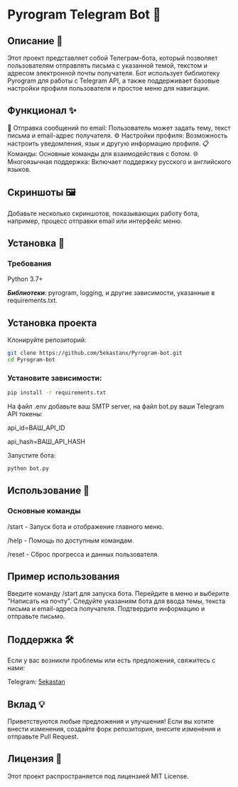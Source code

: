 # Pyrogram Telegram Bot 🚀
 
## Описание 📄
Этот проект представляет собой Телеграм-бота, который позволяет пользователям отправлять письма с указанной темой, текстом и адресом электронной почты получателя. Бот использует библиотеку Pyrogram для работы с Telegram API, а также поддерживает базовые настройки профиля пользователя и простое меню для навигации.
 
## Функционал ✨
📧 Отправка сообщений по email: Пользователь может задать тему, текст письма и email-адрес получателя.
⚙️ Настройки профиля: Возможность настроить уведомления, язык и другую информацию профиля.
📋 Команды: Основные команды для взаимодействия с ботом.
🌐 Многоязычная поддержка: Включает поддержку русского и английского языков.
## Скриншоты 🖼️
Добавьте несколько скриншотов, показывающих работу бота, например, процесс отправки email или интерфейс меню.

## Установка 🔧
### Требования
Python 3.7+

***Библиотеки***: pyrogram, logging, и другие зависимости, указанные в requirements.txt.
## Установка проекта
Клонируйте репозиторий:

``` bash
git clone https://github.com/5ekastanx/Pyrogram-bot.git
cd Pyrogram-bot
```
### Установите зависимости:

```bash
pip install -r requirements.txt
```
На файл .env добавьте ваш SMTP server, на файл bot.py ваши Telegram API токены:

api_id=ВАШ_API_ID

api_hash=ВАШ_API_HASH

Запустите бота:
```bash
python bot.py
```
## Использование 🚀
### Основные команды
/start - Запуск бота и отображение главного меню.

/help - Помощь по доступным командам.

/reset - Сброс прогресса и данных пользователя.
## Пример использования
Введите команду /start для запуска бота.
Перейдите в меню и выберите "Написать на почту".
Следуйте указаниям бота для ввода темы, текста письма и email-адреса получателя.
Подтвердите информацию и отправьте письмо.
## Поддержка 🛠️
Если у вас возникли проблемы или есть предложения, свяжитесь с нами:

Telegram: [5ekastan](https://t.me/beka_stan)
## Вклад 💡
Приветствуются любые предложения и улучшения! Если вы хотите внести изменения, создайте форк репозитория, внесите изменения и отправьте Pull Request.

## Лицензия 📄
Этот проект распространяется под лицензией MIT License.
